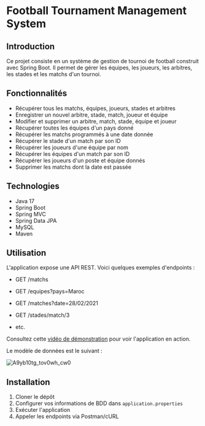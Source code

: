 # Football Tournament Management System

## Introduction

Ce projet consiste en un système de gestion de tournoi de football construit avec Spring Boot. Il permet de gérer les équipes, les joueurs, les arbitres, les stades et les matchs d'un tournoi.

## Fonctionnalités

- Récupérer tous les matchs, équipes, joueurs, stades et arbitres
- Enregistrer un nouvel arbitre, stade, match, joueur et équipe
- Modifier et supprimer un arbitre, match, stade, équipe et joueur
- Récupérer toutes les équipes d'un pays donné
- Récupérer les matchs programmés à une date donnée
- Récupérer le stade d'un match par son ID
- Récupérer les joueurs d'une équipe par nom
- Récupérer les équipes d'un match par son ID
- Récupérer les joueurs d'un poste et équipe donnés
- Supprimer les matchs dont la date est passée

## Technologies

- Java 17
- Spring Boot
- Spring MVC
- Spring Data JPA
- MySQL
- Maven

## Utilisation

L'application expose une API REST. Voici quelques exemples d'endpoints :

- GET /matchs
- GET /equipes?pays=Maroc
- GET /matches?date=28/02/2021
- GET /stades/match/3

- etc.

Consultez cette [vidéo de démonstration](https://youtu.be/VIDEO_ID) pour voir l'application en action.

Le modèle de données est le suivant :

![A9yb10tg_tov0wh_cw0](https://github.com/MarwanEA/Spring_football_tourney_manager/assets/23003724/5f397230-dab2-4a90-9967-42a04e069fb2)


## Installation

1. Cloner le dépôt
2. Configurer vos informations de BDD dans `application.properties`
3. Exécuter l'application
4. Appeler les endpoints via Postman/cURL




